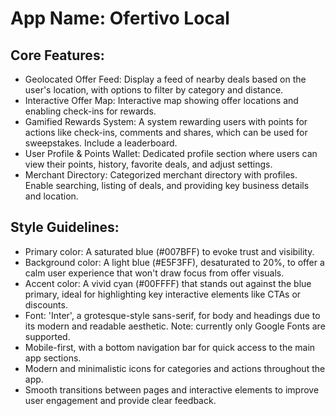 # **App Name**: Ofertivo Local

## Core Features:

- Geolocated Offer Feed: Display a feed of nearby deals based on the user's location, with options to filter by category and distance.
- Interactive Offer Map: Interactive map showing offer locations and enabling check-ins for rewards.
- Gamified Rewards System: A system rewarding users with points for actions like check-ins, comments and shares, which can be used for sweepstakes. Include a leaderboard.
- User Profile & Points Wallet: Dedicated profile section where users can view their points, history, favorite deals, and adjust settings.
- Merchant Directory: Categorized merchant directory with profiles. Enable searching, listing of deals, and providing key business details and location.

## Style Guidelines:

- Primary color: A saturated blue (#007BFF) to evoke trust and visibility.
- Background color: A light blue (#E5F3FF), desaturated to 20%, to offer a calm user experience that won't draw focus from offer visuals.
- Accent color: A vivid cyan (#00FFFF) that stands out against the blue primary, ideal for highlighting key interactive elements like CTAs or discounts.
- Font: 'Inter', a grotesque-style sans-serif, for body and headings due to its modern and readable aesthetic. Note: currently only Google Fonts are supported.
- Mobile-first, with a bottom navigation bar for quick access to the main app sections.
- Modern and minimalistic icons for categories and actions throughout the app.
- Smooth transitions between pages and interactive elements to improve user engagement and provide clear feedback.
